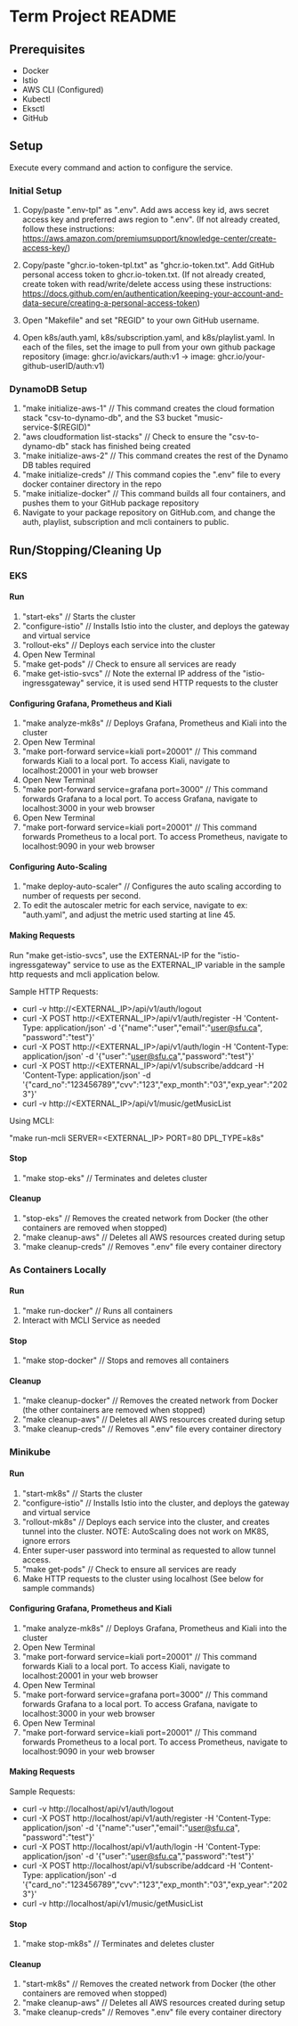 # Term Project README

## Prerequisites

- Docker
- Istio
- AWS CLI (Configured)
- Kubectl
- Eksctl
- GitHub 

## Setup

Execute every command and action to configure the service.

### Initial Setup

1. Copy/paste ".env-tpl" as ".env".  Add aws access key id, aws secret access key and preferred 
aws region to ".env".  (If not already created, follow these instructions: 
https://aws.amazon.com/premiumsupport/knowledge-center/create-access-key/)

2. Copy/paste "ghcr.io-token-tpl.txt" as "ghcr.io-token.txt".  Add GitHub personal access token to ghcr.io-token.txt. (If 
not already created, create token with read/write/delete access using these instructions: 
https://docs.github.com/en/authentication/keeping-your-account-and-data-secure/creating-a-personal-access-token)

3. Open "Makefile" and set "REGID" to your own GitHub username.

4. Open k8s/auth.yaml, k8s/subscription.yaml, and k8s/playlist.yaml.  In each of the files, set the image to pull from your own github package repository (image: ghcr.io/avickars/auth:v1 -> image: ghcr.io/your-github-userID/auth:v1)

### DynamoDB Setup

1. "make initialize-aws-1" // This command creates the cloud formation stack "csv-to-dynamo-db", and the S3 bucket "music-service-$(REGID)"
2. "aws cloudformation list-stacks" // Check to ensure the "csv-to-dynamo-db" stack has finished being created
3. "make initialize-aws-2" // This command creates the rest of the Dynamo DB tables required
4. "make initialize-creds" // This command copies the ".env" file to every docker container directory in the repo
5. "make initialize-docker" // This command builds all four containers, and pushes them to your GitHub package repository
6. Navigate to your package repository on GitHub.com, and change the auth, playlist, subscription and mcli containers to public.

## Run/Stopping/Cleaning Up

### EKS

#### Run
1. "start-eks" // Starts the cluster
2. "configure-istio" // Installs Istio into the cluster, and deploys the gateway and virtual service
3. "rollout-eks" // Deploys each service into the cluster
4. Open New Terminal
6. "make get-pods" // Check to ensure all services are ready
7. "make get-istio-svcs" // Note the external IP address of the "istio-ingressgateway" service, it is used send HTTP requests to the cluster

#### Configuring Grafana, Prometheus and Kiali
1. "make analyze-mk8s" // Deploys Grafana, Prometheus and Kiali into the cluster
2. Open New Terminal
3. "make port-forward service=kiali port=20001" // This command forwards Kiali to a local port.  To access Kiali, navigate to localhost:20001 in your web browser
4. Open New Terminal
5. "make port-forward service=grafana port=3000" // This command forwards Grafana to a local port.  To access Grafana, navigate to localhost:3000 in your web browser
6. Open New Terminal
7. "make port-forward service=kiali port=20001" // This command forwards Prometheus to a local port.  To access Prometheus, navigate to localhost:9090 in your web browser

#### Configuring Auto-Scaling
1. "make deploy-auto-scaler" // Configures the auto scaling according to number of requests per second.
2. To edit the autoscaler metric for each service, navigate to ex: "auth.yaml", and adjust the metric used starting at line 45.

#### Making Requests
Run "make get-istio-svcs", use the EXTERNAL-IP for the "istio-ingressgateway" service to use as the EXTERNAL_IP variable in the sample http requests and mcli application below.

Sample HTTP Requests:
- curl -v http://<EXTERNAL_IP>/api/v1/auth/logout
- curl -X POST http://<EXTERNAL_IP>/api/v1/auth/register -H 'Content-Type: application/json' -d '{"name":"user","email":"user@sfu.ca", "password":"test"}'
- curl -X POST http://<EXTERNAL_IP>/api/v1/auth/login -H 'Content-Type: application/json' -d '{"user":"user@sfu.ca","password":"test"}'
- curl -X POST http://<EXTERNAL_IP>/api/v1/subscribe/addcard  -H 'Content-Type: application/json' -d '{"card_no":"123456789","cvv":"123","exp_month":"03","exp_year":"2023"}'
- curl -v http://<EXTERNAL_IP>/api/v1/music/getMusicList

Using MCLI:

"make run-mcli SERVER=<EXTERNAL_IP> PORT=80 DPL_TYPE=k8s"

#### Stop
1. "make stop-eks" // Terminates and deletes cluster

#### Cleanup
1. "stop-eks" // Removes the created network from Docker (the other containers are removed when stopped)
2. "make cleanup-aws" // Deletes all AWS resources created during setup
3. "make cleanup-creds" // Removes ".env" file every container directory

### As Containers Locally

#### Run
1. "make run-docker" // Runs all containers
2. Interact with MCLI Service  as needed

#### Stop
1. "make stop-docker" // Stops and removes all containers

#### Cleanup
1. "make cleanup-docker" // Removes the created network from Docker (the other containers are removed when stopped)
2. "make cleanup-aws" // Deletes all AWS resources created during setup
3. "make cleanup-creds" // Removes ".env" file every container directory

### Minikube

#### Run
1. "start-mk8s" // Starts the cluster
2. "configure-istio" // Installs Istio into the cluster, and deploys the gateway and virtual service
3. "rollout-mk8s" // Deploys each service into the cluster, and creates tunnel into the cluster.  NOTE: AutoScaling does not work on MK8S, ignore errors
4. Enter super-user password into terminal as requested to allow tunnel access.
5. "make get-pods" // Check to ensure all services are ready
6. Make HTTP requests to the cluster using localhost (See below for sample commands)

#### Configuring Grafana, Prometheus and Kiali
1. "make analyze-mk8s" // Deploys Grafana, Prometheus and Kiali into the cluster
2. Open New Terminal
3. "make port-forward service=kiali port=20001" // This command forwards Kiali to a local port.  To access Kiali, navigate to localhost:20001 in your web browser
4. Open New Terminal
5. "make port-forward service=grafana port=3000" // This command forwards Grafana to a local port.  To access Grafana, navigate to localhost:3000 in your web browser
6. Open New Terminal
7. "make port-forward service=kiali port=20001" // This command forwards Prometheus to a local port.  To access Prometheus, navigate to localhost:9090 in your web browser

#### Making Requests
Sample Requests:
- curl -v http://localhost/api/v1/auth/logout
- curl -X POST http://localhost/api/v1/auth/register -H 'Content-Type: application/json' -d '{"name":"user","email":"user@sfu.ca", "password":"test"}'
- curl -X POST http://localhost/api/v1/auth/login -H 'Content-Type: application/json' -d '{"user":"user@sfu.ca","password":"test"}'
- curl -X POST http://localhost/api/v1/subscribe/addcard  -H 'Content-Type: application/json' -d '{"card_no":"123456789","cvv":"123","exp_month":"03","exp_year":"2023"}'
- curl -v http://localhost/api/v1/music/getMusicList

#### Stop
1. "make stop-mk8s" // Terminates and deletes cluster

#### Cleanup
1. "start-mk8s" // Removes the created network from Docker (the other containers are removed when stopped)
2. "make cleanup-aws" // Deletes all AWS resources created during setup
3. "make cleanup-creds" // Removes ".env" file every container directory
